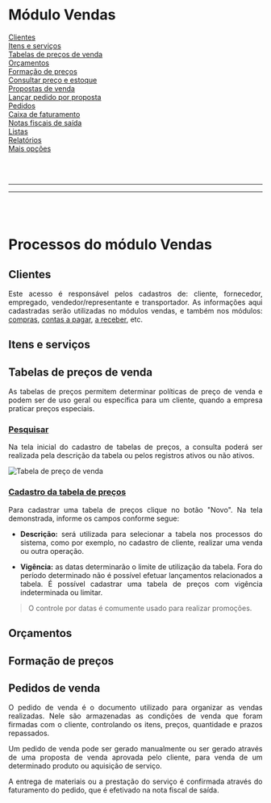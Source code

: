 <div align= "justify">

# **Módulo Vendas**

[Clientes](#clientes) <br>
[Itens e serviços](#itens-e-servicos) <br>
[Tabelas de preços de venda](#tabela-de-precos-de-venda) <br>
[Orçamentos](#orcamentos) <br>
[Formação de preços](#formacao-de-precos) <br>
[Consultar preço e estoque](#consultar-preco-e-estoque) <br>
[Propostas de venda](#propostas-de-venda) <br>
[Lançar pedido por proposta](#lancar-pedido-por-proposta) <br>
[Pedidos](#pedidos) <br>
[Caixa de faturamento](#caixa-de-faturamento) <br>
[Notas fiscais de saída](#notas-fiscais-de-saida) <br>
[Listas](#listas) <br>
[Relatórios](#relatorios) <br>
[Mais opções](#mais-opcoes) <br>

<br><br>
____________________________

_____________________________

<br><br>

# **Processos do módulo Vendas**


## Clientes

Este acesso é responsável pelos cadastros de: cliente, fornecedor, empregado, vendedor/representante e transportador. As informações aqui cadastradas serão utilizadas no módulos vendas, e também nos módulos: [compras](~/manual_proced_tecnico/Modulos/compras.md), [contas a pagar](~/manual_proced_tecnico/Modulos/pagar.md), [a receber](~/manual_proced_tecnico/Modulos/receber.md), etc.  


## Itens e serviços

## Tabelas de preços de venda

As tabelas de preços permitem determinar políticas de preço de venda e podem ser de uso geral ou específica para um cliente, quando a empresa praticar preços especiais.

### <u>Pesquisar</u>

Na tela inicial do cadastro de tabelas de preços, a consulta poderá ser realizada pela descrição da tabela ou pelos registros ativos ou não ativos.

![Tabela de preço de venda](../Img/manual_m2/tabelaPrecoVendaPesquisa.png)

### <u>Cadastro da tabela de preços</u>

Para cadastrar uma tabela de preços clique no botão "Novo". Na tela demonstrada, informe os campos conforme segue:
- **Descrição:** será utilizada para selecionar a tabela nos processos do sistema, como por exemplo, no cadastro de cliente, realizar uma venda ou outra operação.

- **Vigência:** as datas determinarão o limite de utilização da tabela. Fora do período determinado não é possível efetuar lançamentos relacionados a tabela. É possível cadastrar uma tabela de preços com vigência indeterminada ou limitar.

> O controle por datas é comumente usado para realizar promoções.



<!--

Tabela promocional
Normalmente a empresa tem sua política de preços cadastradas através de tabelas de preços. A tabela de preços promocional permite desviar da política padrão e utilizar a promoção quando for desejado.

Pode ser cadastrada por exemplo uma tabela promocional para os itens da tabela da linha popular ou promoção para a tabela de preços a vista.

A tabela promocional normalmente tem uma vigência determinada. O sistema utilizará a promoção apenas no período de vigência.

Lançar os itens e preços da tabela
Após cadastrar a tabela devem ser relacionados os itens e preços. É possível inserir itens individualmente ou utilizar a ferramenta de lotes para cadastrar vários itens com um critério comum.

Cadastrar itens individualmente
Para cadastrar um item manualmente informe o item desejado, unidade e preço máximo e mínimo.

Cada unidade usada para comercializar o item deve ser informada na tabela de preços.

O preço mínimo e máximo são opcionais, caso a empresa não permite vender fora da faixa estabelecida.

Cadastrar itens em lote
Ao cadastrar uma tabela nova pode haver muitos itens para inserir. Nesse caso a ferramenta para adicionar vários itens na tabela de preços permite inserir itens por critérios como grupo, tipo de item, marca, etc.

Reajustar preços
Permite reajustar o preço de venda, preço mínimo e máximo dos itens da tabela em lote.

Campos Definir e De
Indica se o reajuste é para aumentar o reduzir o preço e o valor ou percentual de reajuste.

Sobre
Indica se o reajuste será do preço de venda, mínimo, máximo, frete ou todos.

Forma de cálculo e casas decimais
Indica como o sistema deve calcular o preço com números decimais. É possível truncar ou arredondar valores e especificar quantas casas decimais devem ser consideradas. Por exemplo:

Digamos que o preço do item foi alterado para 1,4450 após o reajuste. Conforme a configuração o preço será alterado conforme a tabela abaixo:

 

Casas decimais/Forma de cálculo
0
1
2
3
Truncar	1,00	1,40	1,44	1,445
Arredondar	1,00	1,40	1,45	1,445
 -->

## Orçamentos

## Formação de preços



## Pedidos de venda

O pedido de venda é o documento utilizado para organizar as vendas realizadas. Nele são armazenadas as condições de venda que foram firmadas com o cliente, controlando os itens, preços, quantidade e prazos repassados.

Um pedido de venda pode ser gerado manualmente ou ser gerado através de uma proposta de venda aprovada pelo cliente, para venda de um determinado produto ou aquisição de serviço.

A entrega de materiais ou a prestação do serviço é confirmada através do faturamento do pedido, que é efetivado na nota fiscal de saída.


<!--Lançando um pedido de venda
Área geral
A área geral identifica o pedido de venda. Informe a data do pedido, o vendedor que irá receber comissão sobre a venda, o cliente e altere o endereço se for necessário. Caso seja possível, informe também o número do pedido do cliente, para que o processo B2B seja facilitado.

Número do pedido do cliente

Icon
Quando o número do pedido do cliente é informado, a nota fiscal eletrônica vinculada ao pedido é enviada ao cliente com esta informação, que poderá auxiliar o cliente na importação e vinculação dos dados.

Área de itens
A área de itens possibilita a inserção discriminada dos produtos e serviços contidos no pedido de venda. Nessa mesma área é possível:

Conceder desconto em percentual ou em valor sobre os itens do pedido. O valor informado será rateado para todos os itens do pedido, sem exceção. No caso em que os itens já possuírem valores de desconto informado, o sistema irá desconsiderar o valor antigo e atribuir o novo valor rateado. Com isso, o valor total de cada item será recalculado, assim como os valores dos impostos.
Acrescentar outras despesas no pedido. Este valor será também rateado para os itens do pedido e irá interferir nos valores de impostos já lançados. O valor total do item não é alterado.
Acesse o link de item do pedido de venda para mais detalhes sobre a inserção de itens no pedido.

Área de transporte
Na área de entrega deve ser informado o transportador e os detalhes do transporte como a modalidade, valor do frete, valor do seguro e a transportadora para redespacho. A alteração nos valores de frete e seguro irão refazer o cálculo dos impostos dos itens do pedido.

Área de resumo
No resumo do pedido são apresentados os totalizadores de valores e impostos do pedido. São dados apenas informativos e servem para que o usuário possa verificar em uma visão ampla os totais do pedido de venda.

Área de fechamento
Nessa área deve ser definida a condição de pagamento e a classificação da venda para o fluxo de caixa através da natureza financeira. Também pode ser informado as observações internas do pedido e observações para o cliente.

Alterando um pedido de venda
Após o processamento do pedido não é permitido alterar seus dados pela tela de cadastro. Para realizar modificações específicas, utilize as funções para alteração do pedido. 
-->


</div>



